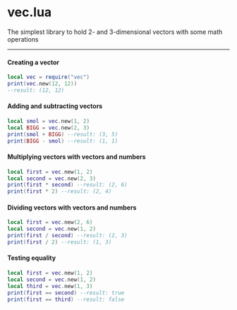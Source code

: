 # vec.lua
The simplest library to hold 2- and 3-dimensional vectors with some math operations

------------
#### Creating a vector
```lua
local vec = require("vec")
print(vec.new(12, 12))
--result: (12, 12)
```
#### Adding and subtracting vectors
```lua
local smol = vec.new(1, 2)
local BIGG = vec.new(2, 3)
print(smol + BIGG) --result: (3, 5)
print(BIGG - smol) --result: (1, 1)
```
#### Multiplying vectors with vectors and numbers
```lua
local first = vec.new(1, 2)
local second = vec.new(2, 3)
print(first * second) --result: (2, 6)
print(first * 2) --result: (2, 4)
```
#### Dividing vectors with vectors and numbers
```lua
local first = vec.new(2, 6)
local second = vec.new(1, 2)
print(first / second) --result: (2, 3)
print(first / 2) --result: (1, 3)
```
#### Testing equality
```lua
local first = vec.new(1, 2)
local second = vec.new(1, 2)
local third = vec.new(1, 3)
print(first == second) --result: true
print(first == third) --result: false
```
